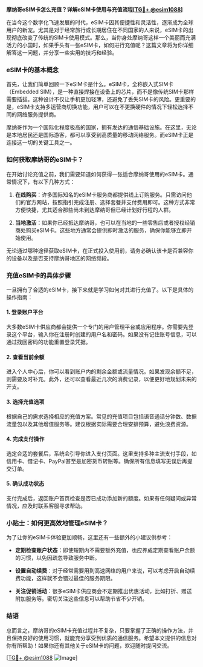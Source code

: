 **摩纳哥eSIM卡怎么充值？详解eSIM卡使用与充值流程[[TG💪+ @esim1088](https://t.me/s/esim1088)]**

在当今这个数字化飞速发展的时代，eSIM卡因其便捷性和灵活性，逐渐成为全球用户的新宠。尤其是对于经常旅行或长期居住在不同国家的人来说，eSIM卡的出现彻底改变了传统的SIM卡使用模式。那么，当你身处摩纳哥这样一个美丽而充满活力的小国时，如果手头有一张eSIM卡，如何进行充值呢？这篇文章将为你详细解答这一问题，并分享一些实用的技巧和经验。

### eSIM卡的基本概念

首先，让我们简单回顾一下eSIM卡是什么。eSIM卡，全称嵌入式SIM卡（Embedded SIM），是一种直接焊接在设备上的芯片，而不是像传统SIM卡那样需要插拔。这种设计不仅让手机更加轻薄，还避免了丢失SIM卡的风险。更重要的是，eSIM卡支持多运营商切换功能，用户可以在不更换硬件的情况下轻松选择不同的网络服务提供商。

摩纳哥作为一个国际化程度极高的国家，拥有发达的通信基础设施。在这里，无论是本地居民还是国际游客，都可以享受到高质量的移动网络服务。而eSIM卡正是连接这一切的关键工具之一。

### 如何获取摩纳哥的eSIM卡？

在开始讨论充值之前，我们需要知道如何获得一张适合摩纳哥使用的eSIM卡。通常情况下，有以下几种方式：

1. **在线购买**：许多国际知名的eSIM卡服务商都提供线上订购服务。只需访问他们的官方网站，按照指引完成注册、选择套餐并支付费用即可。这种方式非常方便快捷，尤其适合那些尚未到达摩纳哥但已经计划好行程的人群。
   
2. **当地激活**：如果你已经抵达摩纳哥，也可以在当地的一些零售店或者授权经销商处购买eSIM卡。这些地方通常会提供即时激活的服务，确保你能够立即开始使用。

无论通过哪种途径获取eSIM卡，在正式投入使用前，请务必确认该卡是否兼容你的设备以及是否支持摩纳哥地区的网络频段。

### 充值eSIM卡的具体步骤

一旦拥有了合适的eSIM卡，接下来就是学习如何对其进行充值了。以下是具体的操作指南：

#### 1. 登录账户平台
大多数eSIM卡供应商都会提供一个专门的用户管理平台或应用程序。你需要先登录这个平台，输入你在注册时创建的用户名和密码。如果没有记住账号信息，可以通过找回密码的功能重置登录凭据。

#### 2. 查看当前余额
进入个人中心后，你可以看到账户内的剩余金额或流量情况。如果发现余额不足，则需要及时补充。此外，还可以查看最近几次的消费记录，以便更好地规划未来的开支。

#### 3. 选择充值选项
根据自己的需求选择相应的充值方案。常见的充值项目包括语音通话分钟数、数据流量包以及其他增值服务等。建议根据实际需要合理安排预算，避免浪费资源。

#### 4. 完成支付操作
选定合适的套餐后，系统会引导你进入支付页面。这里支持多种主流支付手段，如信用卡、借记卡、PayPal甚至是加密货币转账等。确保所有信息填写无误后再提交订单。

#### 5. 确认成功状态
支付完成后，返回账户首页检查是否已成功添加新的额度。如果有任何疑问或异常情况，应及时联系客服寻求帮助。

### 小贴士：如何更高效地管理eSIM卡？

为了让你的eSIM卡体验更加顺畅，这里还有一些额外的小建议供参考：

- **定期检查账户状态**：即使短期内不需要额外充值，也应养成定期查看账户余额的习惯，以免因疏忽导致服务中断。
  
- **设置自动续费**：对于经常需要用到高速网络的用户来说，可以考虑开启自动续费功能，这样就不会错过最佳的服务期限。

- **关注促销活动**：很多eSIM卡供应商会不定期推出优惠活动，比如打折、赠送附加服务等。密切关注这些信息可以帮助节省不少开销。

### 结语

总而言之，摩纳哥的eSIM卡充值过程并不复杂，只要掌握了正确的操作方法，并且保持良好的使用习惯，就能充分享受到优质的通信服务。希望本文提供的信息对你有所帮助！如果你还有其他关于eSIM卡的问题，欢迎随时提问交流。

[[TG💪+ @esim1088](https://t.me/s/esim1088) ![Image](https://i.postimg.cc/4NQfJmqS/Snipaste-2025-05-13-00-14-12.png)]